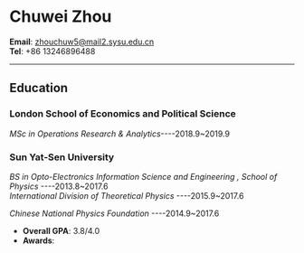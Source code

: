 # Chuwei Zhou   

**Email**:  zhouchuw5@mail2.sysu.edu.cn   
**Tel**: +86 13246896488


-------------------


## Education    
### London School of Economics and Political Science    

_MSc in Operations Research & Analytics_----2018.9~2019.9         

### Sun Yat-Sen University  


_BS in Opto-Electronics Information Science and Engineering , School of Physics_ ----2013.8~2017.6    
_International Division of Theoretical Physics_ ----2015.9~2017.6    

_Chinese National Physics Foundation_ ----2014.9~2017.6     
- **Overall GPA**: 3.8/4.0    
- **Awards**:    

